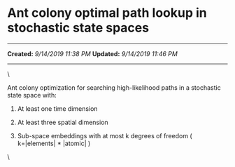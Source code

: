 Ant colony optimal path lookup in stochastic state spaces
=========================================================

  -------------- ----------------------
  **Created:**   *9/14/2019 11:38 PM*
  **Updated:**   *9/14/2019 11:46 PM*
  -------------- ----------------------

\

Ant colony optimization for searching high-likelihood paths in a
stochastic state space with:

1.  At least one time dimension

2.  At least three spatial dimension

3.  Sub-space embeddings with at most k degrees of freedom (
    k=\|elements\| \* \|atomic\| )

\

 
